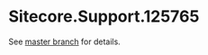 # Sitecore.Support.125765

See [master branch](https://github.com/sitecoresupport/Sitecore.Support.125765) for details.